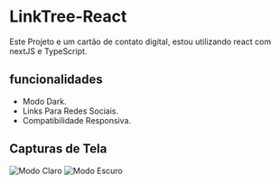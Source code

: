  # LinkTree-React

Este Projeto e um cartão de contato digital, estou utilizando react com nextJS e TypeScript.

## funcionalidades

- Modo Dark.
- Links Para Redes Sociais.
- Compatibilidade Responsiva.

## Capturas de Tela 
![Modo Claro](./ScreenModoClaro.jpeg)
![Modo Escuro](./ScreenModoEscuro.jpeg)
